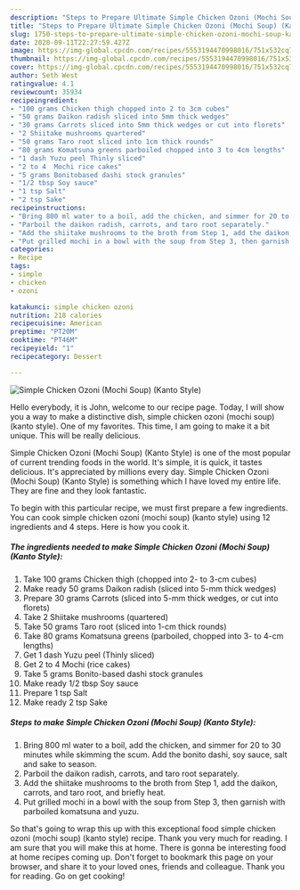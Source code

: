 ```yaml
---
description: "Steps to Prepare Ultimate Simple Chicken Ozoni (Mochi Soup) (Kanto Style)"
title: "Steps to Prepare Ultimate Simple Chicken Ozoni (Mochi Soup) (Kanto Style)"
slug: 1750-steps-to-prepare-ultimate-simple-chicken-ozoni-mochi-soup-kanto-style
date: 2020-09-11T22:27:59.427Z
image: https://img-global.cpcdn.com/recipes/5553194470998016/751x532cq70/simple-chicken-ozoni-mochi-soup-kanto-style-recipe-main-photo.jpg
thumbnail: https://img-global.cpcdn.com/recipes/5553194470998016/751x532cq70/simple-chicken-ozoni-mochi-soup-kanto-style-recipe-main-photo.jpg
cover: https://img-global.cpcdn.com/recipes/5553194470998016/751x532cq70/simple-chicken-ozoni-mochi-soup-kanto-style-recipe-main-photo.jpg
author: Seth West
ratingvalue: 4.1
reviewcount: 35934
recipeingredient:
- "100 grams Chicken thigh chopped into 2 to 3cm cubes"
- "50 grams Daikon radish sliced into 5mm thick wedges"
- "30 grams Carrots sliced into 5mm thick wedges or cut into florets"
- "2 Shiitake mushrooms quartered"
- "50 grams Taro root sliced into 1cm thick rounds"
- "80 grams Komatsuna greens parboiled chopped into 3 to 4cm lengths"
- "1 dash Yuzu peel Thinly sliced"
- "2 to 4  Mochi rice cakes"
- "5 grams Bonitobased dashi stock granules"
- "1/2 tbsp Soy sauce"
- "1 tsp Salt"
- "2 tsp Sake"
recipeinstructions:
- "Bring 800 ml water to a boil, add the chicken, and simmer for 20 to 30 minutes while skimming the scum. Add the bonito dashi, soy sauce, salt and sake to season."
- "Parboil the daikon radish, carrots, and taro root separately."
- "Add the shiitake mushrooms to the broth from Step 1, add the daikon, carrots, and taro root, and briefly heat."
- "Put grilled mochi in a bowl with the soup from Step 3, then garnish with parboiled komatsuna and yuzu."
categories:
- Recipe
tags:
- simple
- chicken
- ozoni

katakunci: simple chicken ozoni 
nutrition: 218 calories
recipecuisine: American
preptime: "PT20M"
cooktime: "PT46M"
recipeyield: "1"
recipecategory: Dessert

---
```



![Simple Chicken Ozoni (Mochi Soup) (Kanto Style)](https://img-global.cpcdn.com/recipes/5553194470998016/751x532cq70/simple-chicken-ozoni-mochi-soup-kanto-style-recipe-main-photo.jpg)

Hello everybody, it is John, welcome to our recipe page. Today, I will show you a way to make a distinctive dish, simple chicken ozoni (mochi soup) (kanto style). One of my favorites. This time, I am going to make it a bit unique. This will be really delicious.



Simple Chicken Ozoni (Mochi Soup) (Kanto Style) is one of the most popular of current trending foods in the world. It's simple, it is quick, it tastes delicious. It's appreciated by millions every day. Simple Chicken Ozoni (Mochi Soup) (Kanto Style) is something which I have loved my entire life. They are fine and they look fantastic.


To begin with this particular recipe, we must first prepare a few ingredients. You can cook simple chicken ozoni (mochi soup) (kanto style) using 12 ingredients and 4 steps. Here is how you cook it.

<!--inarticleads1-->

##### The ingredients needed to make Simple Chicken Ozoni (Mochi Soup) (Kanto Style):

1. Take 100 grams Chicken thigh (chopped into 2- to 3-cm cubes)
1. Make ready 50 grams Daikon radish (sliced into 5-mm thick wedges)
1. Prepare 30 grams Carrots (sliced into 5-mm thick wedges, or cut into florets)
1. Take 2 Shiitake mushrooms (quartered)
1. Take 50 grams Taro root (sliced into 1-cm thick rounds)
1. Take 80 grams Komatsuna greens (parboiled, chopped into 3- to 4-cm lengths)
1. Get 1 dash Yuzu peel (Thinly sliced)
1. Get 2 to 4  Mochi (rice cakes)
1. Take 5 grams Bonito-based dashi stock granules
1. Make ready 1/2 tbsp Soy sauce
1. Prepare 1 tsp Salt
1. Make ready 2 tsp Sake




<!--inarticleads2-->

##### Steps to make Simple Chicken Ozoni (Mochi Soup) (Kanto Style):

1. Bring 800 ml water to a boil, add the chicken, and simmer for 20 to 30 minutes while skimming the scum. Add the bonito dashi, soy sauce, salt and sake to season.
1. Parboil the daikon radish, carrots, and taro root separately.
1. Add the shiitake mushrooms to the broth from Step 1, add the daikon, carrots, and taro root, and briefly heat.
1. Put grilled mochi in a bowl with the soup from Step 3, then garnish with parboiled komatsuna and yuzu.




So that's going to wrap this up with this exceptional food simple chicken ozoni (mochi soup) (kanto style) recipe. Thank you very much for reading. I am sure that you will make this at home. There is gonna be interesting food at home recipes coming up. Don't forget to bookmark this page on your browser, and share it to your loved ones, friends and colleague. Thank you for reading. Go on get cooking!
